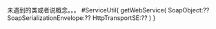 
未遇到的类或者说概念。。。
#ServiceUtil{
  getWebService(
    SoapObject:??
    SoapSerializationEnvelope:??
    HttpTransportSE:??
  )
}
